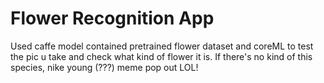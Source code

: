 # Flower Recognition App
Used caffe model contained pretrained flower dataset and coreML to test the pic u take and check what kind of flower it is. 
If there's no kind of this species, nike young (???) meme pop out LOL!
